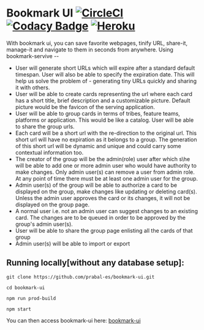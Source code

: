 # Bookmark UI [![CircleCI](https://circleci.com/gh/prabal-es/bookmark-ui.svg?style=svg&circle-token=54f45edb21d8d668f10df070d14b7dc742543691)](https://circleci.com/gh/prabal-es/bookmark-ui) [![Codacy Badge](https://app.codacy.com/project/badge/Grade/a42ad2db589c4aa8b6156a74da765ffe)](https://www.codacy.com?utm_source=github.com&amp;utm_medium=referral&amp;utm_content=prabal-es/bookmark-ui&amp;utm_campaign=Badge_Grade) [![Heroku](https://heroku-badge.herokuapp.com/?app=heroku-badge)](https://bookmark-9.herokuapp.com)


With bookmark ui, you can save favorite webpages, tinify URL, share-it, manage-it and navigate to them in seconds from anywhere. Using bookmark-servive --
- User will generate short URLs which will expire after a standard default timespan. User will also be able to specify the expiration date. This will help us solve the problem of - generating tiny URLs quickly and sharing it with others.
- User will be able to create cards representing the url where each card has a short title, brief description and a customizable picture. Default picture would be the favicon of the serving application.
- User will be able to group cards in terms of tribes, feature teams, platforms or application. This would be like a catalog. User will be able to share the group urls.
- Each card will be a short url with the re-direction to the original url. This short url will have no expiration as it belongs to a group. The generation of this short url will be dynamic and unique and could carry some contextual information too.
- The creator of the group will be the admin(role) user after which s\he will be able to add one or more admin user who would have authority to make changes. Only admin user(s) can remove a user from admin role. At any point of time there must be at least one admin user for the group.
- Admin user(s) of the group will be able to authorize a card to be displayed on the group, make changes like updating or deleting card(s). Unless the admin user approves the card or its changes, it will not be displayed on the group page.
- A normal user i.e. not an admin user can suggest changes to an existing card. The changes are to be queued in order to be approved by the group's admin user(s).
- User will be able to share the group page enlisting all the cards of that group
- Admin user(s) will be able to import or export

## Running locally[without any database setup]:
```
git clone https://github.com/prabal-es/bookmark-ui.git

cd bookmark-ui

npm run prod-build

npm start

```
You can then access bookmark-ui here: [bookmark-ui](http://localhost:4200)
